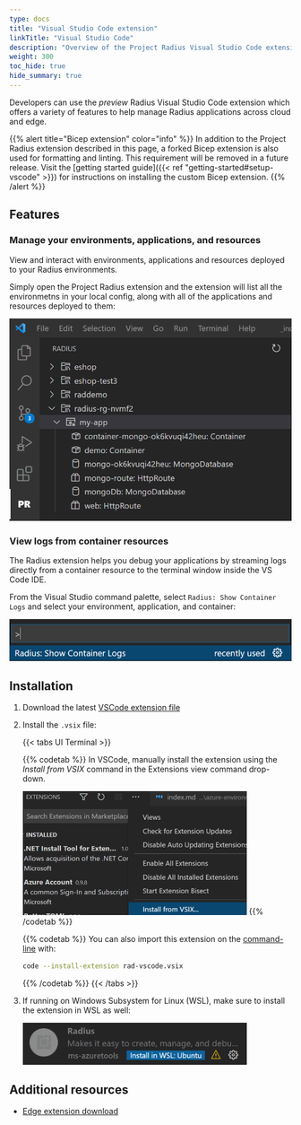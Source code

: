 ```yaml
---
type: docs
title: "Visual Studio Code extension"
linkTitle: "Visual Studio Code"
description: "Overview of the Project Radius Visual Studio Code extension"
weight: 300
toc_hide: true
hide_summary: true
---
```


<!-- DISABLE_ALGOLIA -->

Developers can use the *preview* Radius Visual Studio Code extension which offers a variety of features to help manage Radius applications across cloud and edge.

{{% alert title="Bicep extension" color="info" %}}
In addition to the Project Radius extension described in this page, a forked Bicep extension is also used for formatting and linting. This requirement will be removed in a future release. Visit the [getting started guide]({{< ref "getting-started#setup-vscode" >}}) for instructions on installing the custom Bicep extension.
{{% /alert %}}

## Features

### Manage your environments, applications, and resources

View and interact with environments, applications and resources deployed to your Radius environments.

Simply open the Project Radius extension and the extension will list all the environmetns in your local config, along with all of the applications and resources deployed to them:

<img src="vscode-tree.png" alt="Screenshot of environments, applications, and resources listed inside of VS Code" width="600px">

### View logs from container resources

The Radius extension helps you debug your applications by streaming logs directly from a container resource to the terminal window inside the VS Code IDE.

From the Visual Studio command palette, select `Radius: Show Container Logs` and select your environment, application, and container:

<img src="vscode-logs.png" alt="Screenshot of viewing container logs" width="600px">

## Installation

1. Download the latest [VSCode extension file](https://get.radapp.dev/tools/vscode-extensibility/stable/rad-vscode.vsix)

2. Install the `.vsix` file:

   {{< tabs UI Terminal >}}

   {{% codetab %}}
   In VSCode, manually install the extension using the *Install from VSIX* command in the Extensions view    command drop-down.

   <img src="./vsix-install.png" alt="Screenshot of installing a vsix extension" width=400>
   {{% /codetab %}}

   {{% codetab %}}
   You can also import this extension on the [command-line](https://code.visualstudio.com/docs/editor/extension-gallery#_install-from-a-vsix) with:

   ```bash
   code --install-extension rad-vscode.vsix
   ```

   {{% /codetab %}}
   {{< /tabs >}}

3. If running on Windows Subsystem for Linux (WSL), make sure to install the extension in WSL as well:

   <img src="./wsl-extension.png" alt="Screenshot of installing a vsix extension in WSL" width=400>

## Additional resources

- [Edge extension download](https://radiuspublic.blob.core.windows.net/tools/vscode-extensibility/edge/rad-vscode-bicep.vsix)
